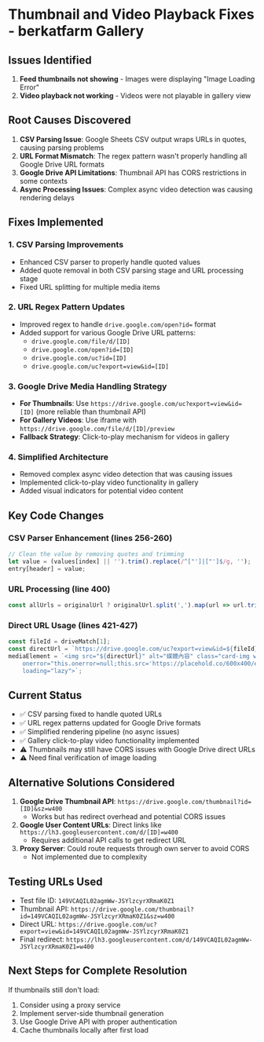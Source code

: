 # Thumbnail and Video Playback Fixes - berkatfarm Gallery

## Issues Identified

1. **Feed thumbnails not showing** - Images were displaying "Image Loading Error"
2. **Video playback not working** - Videos were not playable in gallery view

## Root Causes Discovered

1. **CSV Parsing Issue**: Google Sheets CSV output wraps URLs in quotes, causing parsing problems
2. **URL Format Mismatch**: The regex pattern wasn't properly handling all Google Drive URL formats
3. **Google Drive API Limitations**: Thumbnail API has CORS restrictions in some contexts
4. **Async Processing Issues**: Complex async video detection was causing rendering delays

## Fixes Implemented

### 1. CSV Parsing Improvements
- Enhanced CSV parser to properly handle quoted values
- Added quote removal in both CSV parsing stage and URL processing stage
- Fixed URL splitting for multiple media items

### 2. URL Regex Pattern Updates
- Improved regex to handle `drive.google.com/open?id=` format
- Added support for various Google Drive URL patterns:
  - `drive.google.com/file/d/[ID]`
  - `drive.google.com/open?id=[ID]`  
  - `drive.google.com/uc?id=[ID]`
  - `drive.google.com/uc?export=view&id=[ID]`

### 3. Google Drive Media Handling Strategy
- **For Thumbnails**: Use `https://drive.google.com/uc?export=view&id=[ID]` (more reliable than thumbnail API)
- **For Gallery Videos**: Use iframe with `https://drive.google.com/file/d/[ID]/preview`
- **Fallback Strategy**: Click-to-play mechanism for videos in gallery

### 4. Simplified Architecture
- Removed complex async video detection that was causing issues
- Implemented click-to-play video functionality in gallery
- Added visual indicators for potential video content

## Key Code Changes

### CSV Parser Enhancement (lines 256-260)
```javascript
// Clean the value by removing quotes and trimming
let value = (values[index] || '').trim().replace(/^["']|["']$/g, '');
entry[header] = value;
```

### URL Processing (line 400)
```javascript
const allUrls = originalUrl ? originalUrl.split(',').map(url => url.trim().replace(/^["']|["']$/g, '')).filter(url => url) : [];
```

### Direct URL Usage (lines 421-427)
```javascript
const fileId = driveMatch[1];
const directUrl = `https://drive.google.com/uc?export=view&id=${fileId}`;
mediaElement = `<img src="${directUrl}" alt="媒體內容" class="card-img w-full" 
    onerror="this.onerror=null;this.src='https://placehold.co/600x400/e2e8f0/adb5bd?text=Media+Loading+Error';" 
    loading="lazy">`;
```

## Current Status

- ✅ CSV parsing fixed to handle quoted URLs
- ✅ URL regex patterns updated for Google Drive formats
- ✅ Simplified rendering pipeline (no async issues)
- ✅ Gallery click-to-play video functionality implemented
- ⚠️ Thumbnails may still have CORS issues with Google Drive direct URLs
- ⚠️ Need final verification of image loading

## Alternative Solutions Considered

1. **Google Drive Thumbnail API**: `https://drive.google.com/thumbnail?id=[ID]&sz=w400`
   - Works but has redirect overhead and potential CORS issues
2. **Google User Content URLs**: Direct links like `https://lh3.googleusercontent.com/d/[ID]=w400`
   - Requires additional API calls to get redirect URL
3. **Proxy Server**: Could route requests through own server to avoid CORS
   - Not implemented due to complexity

## Testing URLs Used

- Test file ID: `149VCAQIL02agmWw-JSYlzcyrXRmaK0Z1`
- Thumbnail API: `https://drive.google.com/thumbnail?id=149VCAQIL02agmWw-JSYlzcyrXRmaK0Z1&sz=w400`
- Direct URL: `https://drive.google.com/uc?export=view&id=149VCAQIL02agmWw-JSYlzcyrXRmaK0Z1`
- Final redirect: `https://lh3.googleusercontent.com/d/149VCAQIL02agmWw-JSYlzcyrXRmaK0Z1=w400`

## Next Steps for Complete Resolution

If thumbnails still don't load:
1. Consider using a proxy service
2. Implement server-side thumbnail generation
3. Use Google Drive API with proper authentication
4. Cache thumbnails locally after first load